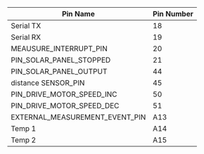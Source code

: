 | Pin Name                       | Pin Number |
|--------------------------------|------------|
| Serial TX                      | 18         |
| Serial RX                      | 19         |
| MEAUSURE_INTERRUPT_PIN         | 20         |
| PIN_SOLAR_PANEL_STOPPED        | 21         |
| PIN_SOLAR_PANEL_OUTPUT         | 44         |
| distance SENSOR_PIN            | 45         |
| PIN_DRIVE_MOTOR_SPEED_INC      | 50         |
| PIN_DRIVE_MOTOR_SPEED_DEC      | 51         |
| EXTERNAL_MEASUREMENT_EVENT_PIN | A13        |
| Temp 1                         | A14        |
| Temp 2                         | A15        |